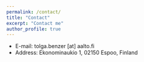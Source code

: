 ```yaml
---
permalink: /contact/
title: "Contact"
excerpt: "Contact me"
author_profile: true
---
```


* E-mail: tolga.benzer [at] aalto.fi
* Address: Ekonominaukio 1, 02150 Espoo, Finland


